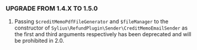 ### UPGRADE FROM 1.4.X TO 1.5.0

1. Passing `$creditMemoPdfFileGenerator` and `$fileManager` to the constructor of
   `Sylius\RefundPlugin\Sender\CreditMemoEmailSender` as the first and third
   arguments respectively has been deprecated and will be prohibited in 2.0.
